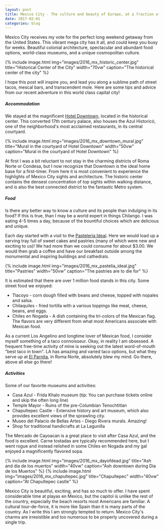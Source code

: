```yaml
---
layout: post
title: Mexico City - The culture and beauty of Europe, at a fraction of the cost
date: 2017-02-01
categories: blog
---
```


Mexico City receives my vote for the perfect long weekend getaway from the United States.
This vibrant mega city has it all, and could keep you busy for weeks. 
Beautiful colonial architecture, spectacular and abundant food options, world-class museums, 
and a unique cosmopolitan culture.

{% include image.html img="images/2016_mx_historic_center.jpg" title="Historical Center of the City" 
    width="70vw" caption="The historical center of the city" %}

I hope this post will inspire you, and lead you along a sublime path of street tacos, mescal bars, 
and transcendent mole.
Here are some tips and advice from our recent adventure in this world class capital city!

##### Accommodation

We stayed at the magnificent [Hotel Downtown](https://www.downtownmexico.com/), 
located in the historical center. This converted 17th century palace, 
also houses the Azul Historic&#243;, one of the neighborhood's 
most acclaimed restaurants, in its central courtyard.

{% include image.html img="images/2016_mx_downtown_mural.jpg" 
    title="Mural in the courtyard of Hotel Downtown" 
    width="50vw" caption="Mural in the courtyard of Hotel Downtown" %}

At first I was a bit reluctant to not stay in the charming districts of Roma Norte or Condesa, but 
I now recognize that Downtown is the ideal home base for a first-timer. From here it is most
convenient to experience the highlights of Mexico City sights and architecture. 
The historic center contains the densest concentration of top sights within walking distance, 
and is also the best connected district to the fantastic Metro system. 

##### Food

Is there any better way to know a culture and its people than indulging in its food? 
If this is true, than I may be a world expert in things Chilango. I was eating 4-5 times a day, 
because of the bountiful choices which are delicious and unique. 

Each day started with a visit to the [Pasteler&iacute;a Ideal](http://pasteleriaideal.com.mx/). 
Here we would load up a serving tray full of sweet cakes and pastries 
(many of which were new and exciting to us)! 
We had more than we could consume for about $3.00. We would then grab a coffee and have our 
breakfast outside among the monumental and inspiring buildings and cathedrals.

{% include image.html img="images/2016_mx_pastelia_ideal.jpg" title="Pastries" 
    width="50vw" caption="The pastries are to die for" %}

It is estimated that there are over 1 million food stands in this city.
Some street food we enjoyed:

* Tlacoyo - corn dough filled with beans and cheese, topped with nopales and salsa.
* Chilaquiles - fried tortilla with a various toppings like meat, cheese, beans, and eggs. 
* Chiles en Nogada - A dish containing the tri-colors of the Mexican flag. The flavors are very different 
  from what most Americans associate with Mexican food.

As a current Los Angelino and longtime lover of Mexican food, I consider myself something of a taco 
connoisseur. Okay, in reality I am obsessed. A frequent free-time activity of mine is seeking out the 
latest word-of-mouth "best taco in town". LA has amazing and varied taco options, but what they serve up
at [El Parnita](elparnita.com), in Roma Norte, absolutely blew my mind. Go there, above all else go there!

##### Activities

Some of our favorite museums and activities:

* Casa Azul - Frida Khalo museum (tip: You can purchase tickets online and skip the often long line)
* Temple Mayor - Ruins of the pre-Columbian Tenochtitlan
* Chapultepec Castle - Extensive history and art museum, which also provides excellent views of the sprawling city.
* Museo del Palacio de Bellas Artes - Diego Rivera murals. Amazing!
* Shop for traditional handicrafts at La Lagunilla

The Mercado de Cayoacan is a great place to visit after Casa Azul, and the food is excellent. 
Carne tostadas are typically recommended here, but I went rogue and instead relished in some 
Chiles en Nogada and my gal enjoyed a magnificently flavored sopa.

{% include image.html img="images/2016_mx_dayofdead.jpg" title="Ash and dia de los muertos" 
    width="40vw" caption="Ash downtown during Dia de los Muertos" %}
{% include image.html img="images/2016_mx_chapultepec.jpg" title="Chapultepec" 
    width="40vw" caption="At Chapultepec castle" %}

Mexico City is beautiful, exciting, and has so much to offer. I have spent considerable time at 
playas en Mexico, but the capitol is unlike the rest of the country, especially the beach resorts 
most Americans are familiar. 
A cultural tour-de-force, it is more like Spain than it is many parts of the country. 
As I write this I am strongly tempted to return.
Mexico City's charms are irresistible and too numerous 
to be properly uncovered during a single trip. 
